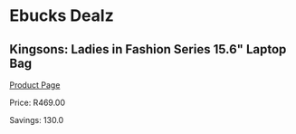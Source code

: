 
# Ebucks Dealz
## Kingsons: Ladies in Fashion Series 15.6" Laptop Bag
[Product Page](https://www.ebucks.com/web/shop/productSelected.do?prodId=642109458&catId=714948688)

Price: R469.00

Savings: 130.0


	